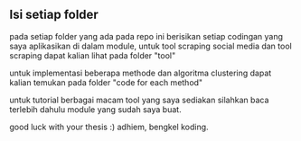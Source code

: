## Isi setiap folder 
pada setiap folder yang ada pada repo ini berisikan setiap codingan yang saya aplikasikan di dalam module, untuk tool scraping social media dan tool scraping dapat kalian lihat pada folder "tool"

untuk implementasi beberapa methode dan algoritma clustering dapat kalian temukan pada folder "code for each method"

untuk tutorial berbagai macam tool yang saya sediakan silahkan baca terlebih dahulu module yang sudah saya buat.

good luck with your thesis :)
adhiem, bengkel koding.
